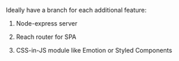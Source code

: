 Ideally have a branch for each additional feature:

1. Node-express server

2. Reach router for SPA

3. CSS-in-JS module like Emotion or Styled Components